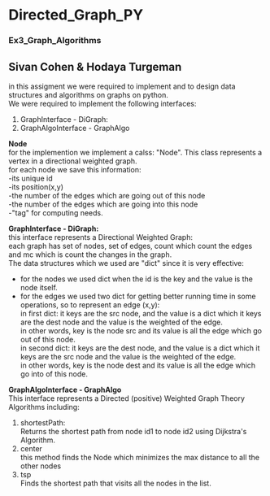 # Directed_Graph_PY
### Ex3_Graph_Algorithms
## Sivan Cohen & Hodaya Turgeman

in this assigment we were required to implement and to design data structures and algorithms on graphs on python. <br>
We were required to implement the following interfaces: <br>
1. GraphInterface - DiGraph: <br>
2. GraphAlgoInterface - GraphAlgo <br>

**Node** <br>
for the implemention we implement a calss: "Node". This class represents a vertex in a directional weighted graph. <br>
for each node we save this information: <br>
-its unique id <br>
-its position(x,y) <br>
-the number of the edges which are going out of this node <br>
-the number of the edges which are going into this node <br>
-"tag" for computing needs. <br>

**GraphInterface  - DiGraph:** <br>
this interface represents a Directional Weighted Graph: <br>
each graph has set of nodes, set of edges, count which count the edges and mc which is count the changes in the graph. <br>
The data structures which we used are "dict" since it is very effective: <br>
- for the nodes we used dict when the id is the key and the value is the node itself. <br>
- for the edges we used two dict for getting better running time in some operations, so to represent an edge (x,y): <br>
in first dict: it keys are the src node, and the value is a dict which it keys are the dest node and the value is the weighted of the edge. <br>
in other words, key is the node src and its value is all the edge which go out of this node. <br>
in second dict: it keys are the dest node, and the value is a dict which it keys are the src node and the value is the weighted of the edge. <br>
in other words, key is the node dest and its value is all the edge which go into of this node. <br>
 
**GraphAlgoInterface - GraphAlgo** <br>
This interface represents a Directed (positive) Weighted Graph Theory Algorithms including: <br>
1. shortestPath: <br>
Returns the shortest path from node id1 to node id2 using Dijkstra's Algorithm. <br>
2. center <br> 
this method finds the Node which minimizes the max distance to all the other nodes  <br> 
3. tsp <br>
Finds the shortest path that visits all the nodes in the list. <br>
